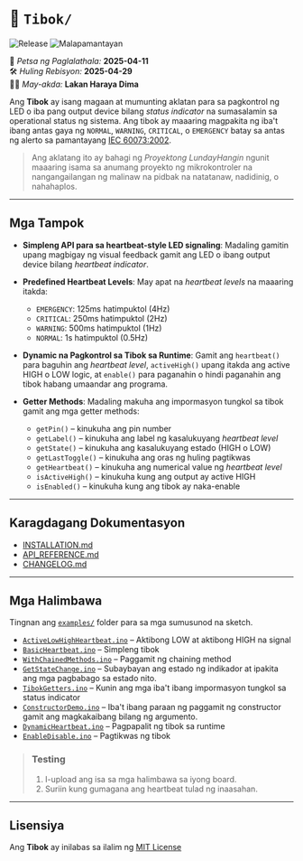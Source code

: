 # 📖 `Tibok/`
![Release](https://img.shields.io/github/v/release/LakanHaraya/Tibok?include_prereleases)
![Malapamantayan](https://img.shields.io/badge/malapamantayan-LNDH--0051-purple)

📅 *Petsa ng Paglalathala:* **2025-04-11**   
🛠️ *Huling Rebisyon:* **2025-04-29**  
👨‍💻 *May-akda:* **Lakan Haraya Dima**  

Ang **Tibok** ay isang magaan at mumunting aklatan para sa
pagkontrol ng LED o iba pang output device bilang *status indicator* na
sumasalamin sa operational status ng sistema. Ang tibok ay maaaring magpakita ng
iba't ibang antas gaya ng `NORMAL`, `WARNING`, `CRITICAL`, o `EMERGENCY` batay sa antas ng alerto sa pamantayang
[IEC 60073:2002](https://webstore.iec.ch/en/publication/587).

> Ang aklatang ito ay bahagi ng *Proyektong LundayHangin* ngunit
> maaaring isama sa anumang proyekto ng mikrokontroler na
> nangangailangan ng malinaw na pidbak na natatanaw, nadidinig, o
> nahahaplos.

---

## Mga Tampok

- **Simpleng API para sa heartbeat-style LED signaling**: Madaling gamitin upang magbigay ng visual feedback gamit ang LED o ibang output device bilang *heartbeat indicator*.

- **Predefined Heartbeat Levels**: May apat na *heartbeat levels* na maaaring itakda:
  - `EMERGENCY`: 125ms hatimpuktol (4Hz)
  - `CRITICAL`: 250ms hatimpuktol (2Hz)
  - `WARNING`: 500ms hatimpuktol (1Hz)
  - `NORMAL`: 1s hatimpuktol (0.5Hz)

- **Dynamic na Pagkontrol sa Tibok sa Runtime**: Gamit ang `heartbeat()`
para baguhin ang *heartbeat level*, `activeHigh()` upang itakda ang
active HIGH o LOW logic, at `enable()` para paganahin o hindi
paganahin ang tibok habang umaandar ang programa.

- **Getter Methods**: Madaling makuha ang impormasyon tungkol sa tibok gamit ang mga getter methods:
  - `getPin()` – kinukuha ang pin number
  - `getLabel()` – kinukuha ang label ng kasalukuyang *heartbeat level*
  - `getState()` – kinukuha ang kasalukuyang estado (HIGH o LOW)
  - `getLastToggle()` – kinukuha ang oras ng huling pagtikwas
  - `getHeartbeat()` – kinukuha ang numerical value ng *heartbeat level*
  - `isActiveHigh()` – kinukuha kung ang output ay active HIGH
  - `isEnabled()` – kinukuha kung ang tibok ay naka-enable

---

## Karagdagang Dokumentasyon

- [INSTALLATION.md](docs/INSTALLATION.md)
- [API_REFERENCE.md](docs/API_REFERENCE.md)
- [CHANGELOG.md](docs/CHANGELOG.md)

---

## Mga Halimbawa

Tingnan ang [`examples/`](examples/) folder para sa mga sumusunod na sketch.

- [`ActiveLowHighHeartbeat.ino`](examples/ActiveLowHighHeartbeat/ActiveLowHighHeartbeat.ino) – Aktibong LOW at aktibong HIGH na signal
- [`BasicHeartbeat.ino`](examples/BasicHeartbeat/BasicHeartbeat.ino) – Simpleng tibok
- [`WithChainedMethods.ino`](examples/WithChainedMethods/WithChainedMethods.ino) – Paggamit ng chaining method
- [`GetStateChange.ino`](examples/GetStateChange/GetStateChange.ino) – Subaybayan ang estado ng indikador at ipakita ang mga pagbabago sa estado nito.
- [`TibokGetters.ino`](examples/TibokGetters/TibokGetters.ino) – Kunin ang mga iba't ibang impormasyon tungkol sa status indicator
- [`ConstructorDemo.ino`](examples/ConstructorDemo/ConstructorDemo.ino) – Iba't ibang paraan ng paggamit ng constructor gamit ang magkakaibang bilang ng argumento.
- [`DynamicHeartbeat.ino`](examples/DynamicHeartbeat/DynamicHeartbeat.ino) – Pagpapalit ng tibok sa runtime
- [`EnableDisable.ino`](examples/EnableDisable/EnableDisable.ino) – Pagtikwas ng tibok

> ### Testing
> 1. I-upload ang isa sa mga halimbawa sa iyong board.
> 2. Suriin kung gumagana ang heartbeat tulad ng inaasahan.

---

## Lisensiya

Ang **Tibok** ay inilabas sa ilalim ng [MIT License](license.txt)